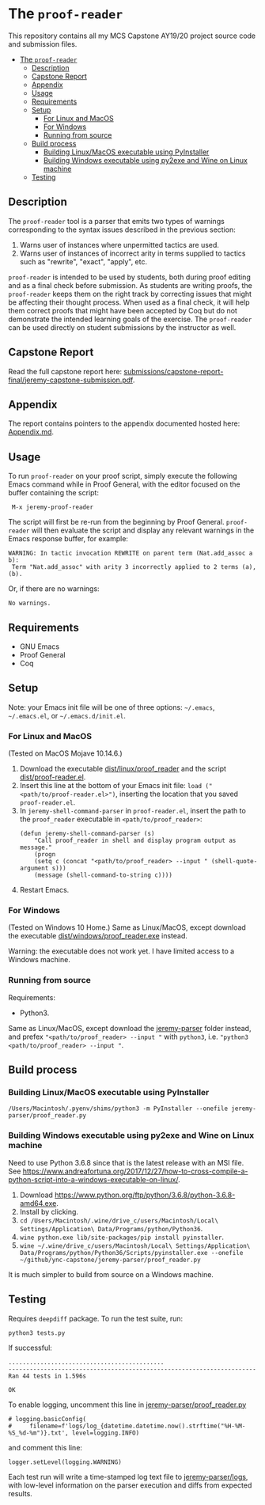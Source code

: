 # The `proof-reader`
This repository contains all my MCS Capstone AY19/20 project source code and submission files. 

- [The `proof-reader`](#the-proof-reader)
  - [Description](#description)
  - [Capstone Report](#capstone-report)
  - [Appendix](#appendix)
  - [Usage](#usage)
  - [Requirements](#requirements)
  - [Setup](#setup)
    - [For Linux and MacOS](#for-linux-and-macos)
    - [For Windows](#for-windows)
    - [Running from source](#running-from-source)
  - [Build process](#build-process)
    - [Building Linux/MacOS executable using PyInstaller](#building-linuxmacos-executable-using-pyinstaller)
    - [Building Windows executable using py2exe and Wine on Linux machine](#building-windows-executable-using-py2exe-and-wine-on-linux-machine)
  - [Testing](#testing)


## Description 
The `proof-reader` tool is a parser that emits two types of warnings corresponding to the syntax issues described in the previous section:

1. Warns user of instances where unpermitted tactics are used.
2. Warns user of instances of incorrect arity in terms supplied to tactics such as "rewrite", "exact", "apply", etc.

`proof-reader` is intended to be used by students, both during proof editing and as a final check before submission. As students are writing proofs, the `proof-reader`  keeps them on the right track by correcting issues that might be affecting their thought process. When used as a final check, it will help them correct proofs that might have been accepted by Coq but do not demonstrate the intended learning goals of the exercise. The `proof-reader` can be used directly on student submissions by the instructor as well. 

## Capstone Report 
Read the full capstone report here: [submissions/capstone-report-final/jeremy-capstone-submission.pdf](submissions/capstone-report-final/jeremy-capstone-submission.pdf).

## Appendix 
The report contains pointers to the appendix documented hosted here: [Appendix.md](Appendix.md).

## Usage 
To run `proof-reader` on your proof script, simply execute the following Emacs command while in Proof General, with the editor focused on the buffer containing the script: 
```
 M-x jeremy-proof-reader
```

The script will first be re-run from the beginning by Proof General. `proof-reader` will then evaluate the script and display any relevant warnings in the Emacs response buffer, for example:   

```
WARNING: In tactic invocation REWRITE on parent term (Nat.add_assoc a b):
 Term "Nat.add_assoc" with arity 3 incorrectly applied to 2 terms (a),(b).
```
Or, if there are no warnings: 
```
No warnings.
```

## Requirements 
- GNU Emacs 
- Proof General
- Coq 
## Setup
Note: your Emacs init file will be one of three options: `~/.emacs`, `~/.emacs.el`, or `~/.emacs.d/init.el`.
### For Linux and MacOS
(Tested on MacOS Mojave 10.14.6.)
1. Download the executable [dist/linux/proof_reader](dist/linux/proof_reader) and the script [dist/proof-reader.el](dist/proof-reader.el).
2. Insert this line at the bottom of your Emacs init file: `load ("<path/to/proof-reader.el>")`, inserting the location that you saved `proof-reader.el`. 
3. In `jeremy-shell-command-parser` in `proof-reader.el`, insert the path to the `proof_reader` executable in `<path/to/proof_reader>`: 
    ```
    (defun jeremy-shell-command-parser (s)
        "Call proof_reader in shell and display program output as message."
        (progn
        (setq c (concat "<path/to/proof_reader> --input " (shell-quote-argument s)))
        (message (shell-command-to-string c))))
    ```
4. Restart Emacs. 

### For Windows
(Tested on Windows 10 Home.)
Same as Linux/MacOS, except download the executable [dist/windows/proof_reader.exe](dist/windows/proof_reader.exe) instead.

 Warning: the executable does not work yet. I have limited access to a Windows machine.

### Running from source
Requirements: 
- Python3. 
   
Same as Linux/MacOS, except download the [jeremy-parser](jeremy-parser) folder instead, and prefex `"<path/to/proof_reader> --input "` with `python3`, i.e. `"python3 <path/to/proof_reader> --input "`.


## Build process
### Building Linux/MacOS executable using PyInstaller 
```
/Users/Macintosh/.pyenv/shims/python3 -m PyInstaller --onefile jeremy-parser/proof_reader.py
```
### Building Windows executable using py2exe and Wine on Linux machine
Need to use Python 3.6.8 since that is the latest release with an MSI file. 
See https://www.andreafortuna.org/2017/12/27/how-to-cross-compile-a-python-script-into-a-windows-executable-on-linux/.
1. Download https://www.python.org/ftp/python/3.6.8/python-3.6.8-amd64.exe.
2. Install by clicking. 
3. `cd /Users/Macintosh/.wine/drive_c/users/Macintosh/Local\ Settings/Application\ Data/Programs/python/Python36`.
4. `wine python.exe lib/site-packages/pip install pyinstaller`.
5. `wine ~/.wine/drive_c/users/Macintosh/Local\ Settings/Application\ Data/Programs/python/Python36/Scripts/pyinstaller.exe --onefile ~/github/ync-capstone/jeremy-parser/proof_reader.py`

It is much simpler to build from source on a Windows machine. 


## Testing
Requires `deepdiff` package. 
To run the test suite, run: 
```
python3 tests.py
```
If successful: 
```
............................................
----------------------------------------------------------------------
Ran 44 tests in 1.596s

OK
```
To enable logging, uncomment this line in [jeremy-parser/proof_reader.py](jeremy-parser/proof_reader.py)
```
# logging.basicConfig(
#     filename=f'logs/log_{datetime.datetime.now().strftime("%H-%M-%S_%d-%m")}.txt', level=logging.INFO)
```
and comment this line: 
```
logger.setLevel(logging.WARNING)
```
Each test run will write a time-stamped log text file to
[jeremy-parser/logs](jeremy-parser/logs), with low-level information on the parser execution and diffs from expected results.
